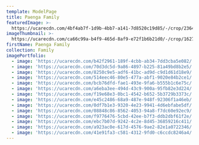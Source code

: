 ```yaml
---
template: ModelPage
title: Paenga Family
featuredImage: >-
  https://ucarecdn.com/4bf4ab7f-1d9b-4bb7-a141-7d8520c19d85/-/crop/2364x850/0,250/-/preview/
imageThumbnail: >-
  https://ucarecdn.com/ca66c99a-b4f9-465d-8af9-e72f1b6b21d0/-/crop/1627x2178/80,0/-/preview/
firstName: Paenga Family
collection: Family
imagePortfolio:
  - image: 'https://ucarecdn.com/b42f2961-189f-4cbb-ab34-7dd3cba5e082/'
  - image: 'https://ucarecdn.com/70d3dc5d-9a86-4897-b225-81a49bd8b2e5/'
  - image: 'https://ucarecdn.com/8250c9e5-adf6-41bc-ad9d-c9d1d61d18e9/'
  - image: 'https://ucarecdn.com/514eec46-80e5-477a-abf1-9020e84b2ce1/'
  - image: 'https://ucarecdn.com/bcb76dfd-fae1-493e-9fa6-b555b1c6e75c/'
  - image: 'https://ucarecdn.com/a6eba3ee-494d-43c9-900a-95fb82e3d224/'
  - image: 'https://ucarecdn.com/f19e68e3-0bc1-4542-b652-5b3729b3373c/'
  - image: 'https://ucarecdn.com/e45c2486-68a9-487e-948f-92306f1a46eb/'
  - image: 'https://ucarecdn.com/0df7b1e3-9320-4e23-9941-4d6ebfabe5df/'
  - image: 'https://ucarecdn.com/08848c86-8562-4053-94a8-f7dc60e92ec9/'
  - image: 'https://ucarecdn.com/f9776476-5cbd-42ee-b7f3-ddb2dbf61f2e/'
  - image: 'https://ucarecdn.com/ebc7b07d-9242-4c2e-8d45-36859216c411/'
  - image: 'https://ucarecdn.com/a923ac0e-617d-4576-9ae2-82e1a0722346/'
  - image: 'https://ucarecdn.com/41e91fa3-c581-4312-9fd0-c6ccdc8246a4/'
---
```


